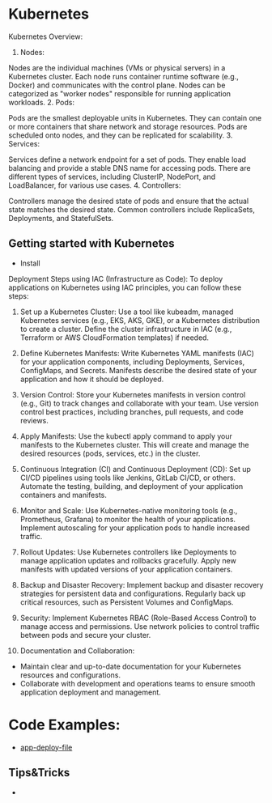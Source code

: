 # Kubernetes

Kubernetes Overview:
1. Nodes:

Nodes are the individual machines (VMs or physical servers) in a Kubernetes cluster.
Each node runs container runtime software (e.g., Docker) and communicates with the control plane.
Nodes can be categorized as "worker nodes" responsible for running application workloads.
2. Pods:

Pods are the smallest deployable units in Kubernetes.
They can contain one or more containers that share network and storage resources.
Pods are scheduled onto nodes, and they can be replicated for scalability.
3. Services:

Services define a network endpoint for a set of pods.
They enable load balancing and provide a stable DNS name for accessing pods.
There are different types of services, including ClusterIP, NodePort, and LoadBalancer, for various use cases.
4. Controllers:

Controllers manage the desired state of pods and ensure that the actual state matches the desired state.
Common controllers include ReplicaSets, Deployments, and StatefulSets.


## Getting started with Kubernetes

- Install 

Deployment Steps using IAC (Infrastructure as Code):
To deploy applications on Kubernetes using IAC principles, you can follow these steps:

1. Set up a Kubernetes Cluster:
Use a tool like kubeadm, managed Kubernetes services (e.g., EKS, AKS, GKE), or a Kubernetes distribution to create a cluster.
Define the cluster infrastructure in IAC (e.g., Terraform or AWS CloudFormation templates) if needed.

2. Define Kubernetes Manifests:
Write Kubernetes YAML manifests (IAC) for your application components, including Deployments, Services, ConfigMaps, and Secrets.
Manifests describe the desired state of your application and how it should be deployed.

3. Version Control:
Store your Kubernetes manifests in version control (e.g., Git) to track changes and collaborate with your team.
Use version control best practices, including branches, pull requests, and code reviews.

4. Apply Manifests:
Use the kubectl apply command to apply your manifests to the Kubernetes cluster.
This will create and manage the desired resources (pods, services, etc.) in the cluster.

5. Continuous Integration (CI) and Continuous Deployment (CD):
Set up CI/CD pipelines using tools like Jenkins, GitLab CI/CD, or others.
Automate the testing, building, and deployment of your application containers and manifests.

6. Monitor and Scale:
Use Kubernetes-native monitoring tools (e.g., Prometheus, Grafana) to monitor the health of your applications.
Implement autoscaling for your application pods to handle increased traffic.

7. Rollout Updates:
Use Kubernetes controllers like Deployments to manage application updates and rollbacks gracefully.
Apply new manifests with updated versions of your application containers.

8. Backup and Disaster Recovery:
Implement backup and disaster recovery strategies for persistent data and configurations.
Regularly back up critical resources, such as Persistent Volumes and ConfigMaps.

9. Security:
Implement Kubernetes RBAC (Role-Based Access Control) to manage access and permissions.
Use network policies to control traffic between pods and secure your cluster.


10. Documentation and Collaboration:
- Maintain clear and up-to-date documentation for your Kubernetes resources and configurations.
- Collaborate with development and operations teams to ensure smooth application deployment and management.


# Code Examples:

- [app-deploy-file](kubernetes/k8s-app-manifest.md)

## Tips&Tricks

- 


